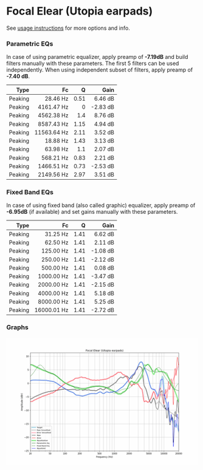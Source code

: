 # Focal Elear (Utopia earpads)
See [usage instructions](https://github.com/jaakkopasanen/AutoEq#usage) for more options and info.

### Parametric EQs
In case of using parametric equalizer, apply preamp of **-7.19dB** and build filters manually
with these parameters. The first 5 filters can be used independently.
When using independent subset of filters, apply preamp of **-7.40 dB**.

| Type    | Fc          |    Q | Gain     |
|--------:|------------:|-----:|---------:|
| Peaking | 28.46 Hz    | 0.51 | 6.46 dB  |
| Peaking | 4161.47 Hz  | 0    | -2.83 dB |
| Peaking | 4562.38 Hz  | 1.4  | 8.76 dB  |
| Peaking | 8587.43 Hz  | 1.15 | 4.94 dB  |
| Peaking | 11563.64 Hz | 2.11 | 3.52 dB  |
| Peaking | 18.88 Hz    | 1.43 | 3.13 dB  |
| Peaking | 63.98 Hz    | 1.1  | 2.07 dB  |
| Peaking | 568.21 Hz   | 0.83 | 2.21 dB  |
| Peaking | 1466.51 Hz  | 0.73 | -2.53 dB |
| Peaking | 2149.56 Hz  | 2.97 | 3.51 dB  |

### Fixed Band EQs
In case of using fixed band (also called graphic) equalizer, apply preamp of **-6.95dB**
(if available) and set gains manually with these parameters.

| Type    | Fc          |    Q | Gain     |
|--------:|------------:|-----:|---------:|
| Peaking | 31.25 Hz    | 1.41 | 6.62 dB  |
| Peaking | 62.50 Hz    | 1.41 | 2.11 dB  |
| Peaking | 125.00 Hz   | 1.41 | -1.08 dB |
| Peaking | 250.00 Hz   | 1.41 | -2.12 dB |
| Peaking | 500.00 Hz   | 1.41 | 0.08 dB  |
| Peaking | 1000.00 Hz  | 1.41 | -3.47 dB |
| Peaking | 2000.00 Hz  | 1.41 | -2.15 dB |
| Peaking | 4000.00 Hz  | 1.41 | 5.18 dB  |
| Peaking | 8000.00 Hz  | 1.41 | 5.25 dB  |
| Peaking | 16000.01 Hz | 1.41 | -2.72 dB |

### Graphs
![](./Focal%20Elear%20(Utopia%20earpads).png)